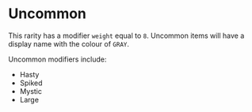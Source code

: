 # Uncommon

This rarity has a modifier `weight` equal to `8`. Uncommon items will have a display name with the colour of `GRAY`. 

Uncommon modifiers include:

- Hasty
- Spiked
- Mystic
- Large
